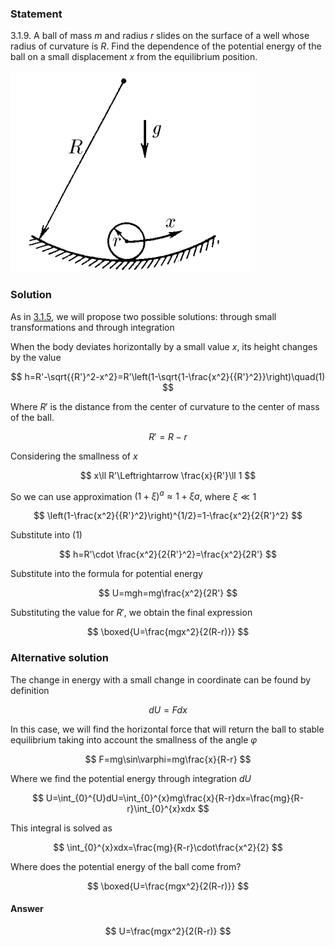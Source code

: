 ###  Statement

$3.1.9.$ A ball of mass $m$ and radius $r$ slides on the surface of a well whose radius of curvature is $R$. Find the dependence of the potential energy of the ball on a small displacement $x$ from the equilibrium position.

![ For problem $3.1.9$ |385x322, 31%](../../img/3.1.9/statement.png)

### Solution

As in [3.1.5](../3.1.5), we will propose two possible solutions: through small transformations and through integration

When the body deviates horizontally by a small value $x$, its height changes by the value

$$
h=R'-\sqrt{{R'}^2-x^2}=R'\left(1-\sqrt{1-\frac{x^2}{{R'}^2}}\right)\quad(1)
$$

Where $R'$ is the distance from the center of curvature to the center of mass of the ball.

$$
R'=R-r
$$

Considering the smallness of $x$

$$
x\ll R'\Leftrightarrow \frac{x}{R'}\ll 1
$$

So we can use approximation $(1+\xi )^a\approx 1+\xi a$, where $\xi\ll 1$

$$
\left(1-\frac{x^2}{{R'}^2}\right)^{1/2}=1-\frac{x^2}{2{R'}^2}
$$

Substitute into $(1)$

$$
h=R'\cdot \frac{x^2}{2{R'}^2}=\frac{x^2}{2R'}
$$

Substitute into the formula for potential energy

$$
U=mgh=mg\frac{x^2}{2R'}
$$

Substituting the value for $R'$, we obtain the final expression

$$
\boxed{U=\frac{mgx^2}{2(R-r)}}
$$

### Alternative solution

The change in energy with a small change in coordinate can be found by definition

$$
dU=Fdx
$$

In this case, we will find the horizontal force that will return the ball to stable equilibrium taking into account the smallness of the angle $\varphi$

$$
F=mg\sin\varphi=mg\frac{x}{R-r}
$$

Where we find the potential energy through integration $dU$

$$
U=\int_{0}^{U}dU=\int_{0}^{x}mg\frac{x}{R-r}dx=\frac{mg}{R-r}\int_{0}^{x}xdx
$$

This integral is solved as

$$
\int_{0}^{x}xdx=\frac{mg}{R-r}\cdot\frac{x^2}{2}
$$

Where does the potential energy of the ball come from?

$$
\boxed{U=\frac{mgx^2}{2(R-r)}}
$$

#### Answer

$$
U=\frac{mgx^2}{2(R-r)}
$$